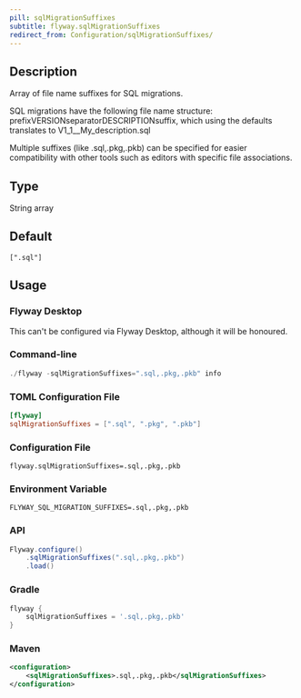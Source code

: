 ```yaml
---
pill: sqlMigrationSuffixes
subtitle: flyway.sqlMigrationSuffixes
redirect_from: Configuration/sqlMigrationSuffixes/
---
```


## Description

Array of file name suffixes for SQL migrations.

SQL migrations have the following file name structure: prefixVERSIONseparatorDESCRIPTIONsuffix, which using the defaults translates to V1_1__My_description.sql

Multiple suffixes (like .sql,.pkg,.pkb) can be specified for easier compatibility with other tools such as editors with specific file associations.

## Type

String array

## Default

`[".sql"]`

## Usage

### Flyway Desktop

This can't be configured via Flyway Desktop, although it will be honoured.

### Command-line

```powershell
./flyway -sqlMigrationSuffixes=".sql,.pkg,.pkb" info
```

### TOML Configuration File

```toml
[flyway]
sqlMigrationSuffixes = [".sql", ".pkg", ".pkb"]
```

### Configuration File

```properties
flyway.sqlMigrationSuffixes=.sql,.pkg,.pkb
```

### Environment Variable

```properties
FLYWAY_SQL_MIGRATION_SUFFIXES=.sql,.pkg,.pkb
```

### API

```java
Flyway.configure()
    .sqlMigrationSuffixes(".sql,.pkg,.pkb")
    .load()
```

### Gradle

```groovy
flyway {
    sqlMigrationSuffixes = '.sql,.pkg,.pkb'
}
```

### Maven

```xml
<configuration>
    <sqlMigrationSuffixes>.sql,.pkg,.pkb</sqlMigrationSuffixes>
</configuration>
```
